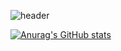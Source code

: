 ![header](https://capsule-render.vercel.app/api?type=waving&color=auto&height=300&section=header&text=Welcome&desc=Jimin%20GitHub%20profile&descAlignY=63&descAlign=65&fontSize=90)
<!--
**Jimin0605/Jimin0605** is a ✨ _special_ ✨ repository because its `README.md` (this file) appears on your GitHub profile.

Here are some ideas to get you started:

- 🔭 I’m currently working on ...
- 🌱 I’m currently learning ...
- 👯 I’m looking to collaborate on ...
- 🤔 I’m looking for help with ...
- 💬 Ask me about ...
- 📫 How to reach me: ...
- 😄 Pronouns: ...
- ⚡ Fun fact: ...
-->
[![Anurag's GitHub stats](https://github-readme-stats.vercel.app/api?username=Jimin0605)](https://github.com/Jimin0605/github-readme-stats)
